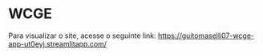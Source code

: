# WCGE
Para visualizar o site, acesse o seguinte link: https://guitomaselli07-wcge-app-ut0eyj.streamlitapp.com/
